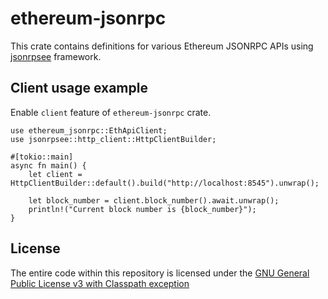 # ethereum-jsonrpc
This crate contains definitions for various Ethereum JSONRPC APIs using [jsonrpsee](https://github.com/paritytech/jsonrpsee) framework.

## Client usage example
Enable `client` feature of `ethereum-jsonrpc` crate.

```rust,no_run
use ethereum_jsonrpc::EthApiClient;
use jsonrpsee::http_client::HttpClientBuilder;

#[tokio::main]
async fn main() {
    let client = HttpClientBuilder::default().build("http://localhost:8545").unwrap();

    let block_number = client.block_number().await.unwrap();
    println!("Current block number is {block_number}");
}
```

## License
The entire code within this repository is licensed under the [GNU General Public License v3 with Classpath exception](./LICENSE)
